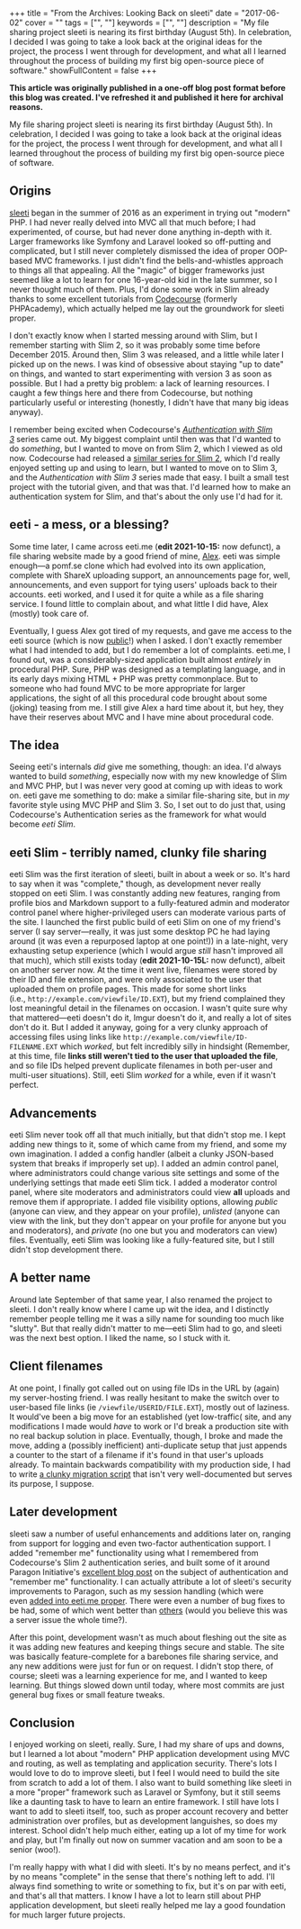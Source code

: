 +++
title = "From the Archives: Looking Back on sleeti"
date = "2017-06-02"
cover = ""
tags = ["", ""]
keywords = ["", ""]
description = "My file sharing project sleeti is nearing its first birthday (August 5th). In celebration, I decided I was going to take a look back at the original ideas for the project, the process I went through for development, and what all I learned throughout the process of building my first big open-source piece of software."
showFullContent = false
+++

**This article was originally published in a one-off blog post format before this blog was created. I've refreshed it and published it here for archival reasons.**

My file sharing project sleeti is nearing its first birthday (August 5th). In celebration, I decided I was going to take a look back at the original ideas for the project, the process I went through for development, and what all I learned throughout the process of building my first big open-source piece of software.

## Origins

[sleeti](https://github.com/BytewaveMLP/sleeti) began in the summer of 2016 as an experiment in trying out "modern" PHP. I had never really delved into MVC all that much before; I had experimented, of course, but had never done anything in-depth with it. Larger frameworks like Symfony and Laravel looked so off-putting and complicated, but I still never completely dismissed the idea of proper OOP-based MVC frameworks. I just didn't find the bells-and-whistles approach to things all that appealing. All the "magic" of bigger frameworks just seemed like a lot to learn for one 16-year-old kid in the late summer, so I never thought much of them. Plus, I'd done some work in Slim already thanks to some excellent tutorials from [Codecourse](https://www.youtube.com/user/phpacademy) (formerly PHPAcademy), which actually helped me lay out the groundwork for sleeti proper.

I don't exactly know when I started messing around with Slim, but I remember starting with Slim 2, so it was probably some time before December 2015. Around then, Slim 3 was released, and a little while later I picked up on the news. I was kind of obsessive about staying "up to date" on things, and wanted to start experimenting with version 3 as soon as possible. But I had a pretty big problem: a lack of learning resources. I caught a few things here and there from Codecourse, but nothing particularly useful or interesting (honestly, I didn't have that many big ideas anyway).

I remember being excited when Codecourse's [*Authentication with Slim 3*](https://www.youtube.com/watch?v=RhcQXFeor9g&list=PLfdtiltiRHWGc_yY90XRdq6mRww042aEC) series came out. My biggest complaint until then was that I'd wanted to do *something*, but I wanted to move on from Slim 2, which I viewed as old now. Codecourse had released a [similar series for Slim 2](https://www.youtube.com/watch?v=YXKCNgfdAAM&list=PLfdtiltiRHWGKUvioJly40RJZchSG2-34), which I'd really enjoyed setting up and using to learn, but I wanted to move on to Slim 3, and the *Authentication with Slim 3* series made that easy. I built a small test project with the tutorial given, and that was that. I'd learned how to make an authentication system for Slim, and that's about the only use I'd had for it.

## eeti - a mess, or a blessing?

Some time later, I came across eeti.me (**edit 2021-10-15:** now defunct), a file sharing website made by a good friend of mine, [Alex](https://alexandra.moe/). eeti was simple enough—a pomf.se clone which had evolved into its own application, complete with ShareX uploading support, an announcements page for, well, announcements, and even support for tying users' uploads back to their accounts. eeti worked, and I used it for quite a while as a file sharing service. I found little to complain about, and what little I did have, Alex (mostly) took care of.

Eventually, I guess Alex got tired of my requests, and gave me access to the eeti source (which is now [public](https://github.com/BookHorseSoftware/eeti.me)!) when I asked. I don't exactly remember what I had intended to add, but I do remember a lot of complaints. eeti.me, I found out, was a considerably-sized application built almost *entirely* in procedural PHP. Sure, PHP was designed as a templating language, and in its early days mixing HTML + PHP was pretty commonplace. But to someone who had found MVC to be more appropriate for larger applications, the sight of all this procedural code brought about some (joking) teasing from me. I still give Alex a hard time about it, but hey, they have their reserves about MVC and I have mine about procedural code.

## The idea

Seeing eeti's internals *did* give me something, though: an idea. I'd always wanted to build *something*, especially now with my new knowledge of Slim and MVC PHP, but I was never very good at coming up with ideas to work on. eeti gave me something to do: make a similar file-sharing site, but in *my* favorite style using MVC PHP and Slim 3. So, I set out to do just that, using Codecourse's Authentication series as the framework for what would become *eeti Slim*.

## eeti Slim - terribly named, clunky file sharing

eeti Slim was the first iteration of sleeti, built in about a week or so. It's hard to say when it was "complete," though, as development never really stopped on eeti Slim. I was constantly adding new features, ranging from profile bios and Markdown support to a fully-featured admin and moderator control panel where higher-privileged users can moderate various parts of the site. I launched the first public build of eeti Slim on one of my friend's server (I say server—really, it was just some desktop PC he had laying around (it was even a repurposed laptop at one point!)) in a late-night, very exhausting setup experience (which I would argue *still* hasn't improved all that much), which still exists today (**edit 2021-10-15L:** now defunct), albeit on another server now. At the time it went live, filenames were stored by their ID and file extension, and were only associated to the user that uploaded them on profile pages. This made for some short links (i.e., `http://example.com/viewfile/ID.EXT`), but my friend complained they lost meaningful detail in the filenames on occasion. I wasn't quite sure why that mattered—eeti doesn't do it, Imgur doesn't do it, and really a lot of sites don't do it. But I added it anyway, going for a very clunky approach of accessing files using links like `http://example.com/viewfile/ID-FILENAME.EXT` which *worked*, but felt incredibly silly in hindsight (Remember, at this time, file **links still weren't tied to the user that uploaded the file**, and so file IDs helped prevent duplicate filenames in both per-user and multi-user situations). Still, eeti Slim *worked* for a while, even if it wasn't perfect.

## Advancements

eeti Slim never took off all that much initially, but that didn't stop me. I kept adding new things to it, some of which came from my friend, and some my own imagination. I added a config handler (albeit a clunky JSON-based system that breaks if improperly set up). I added an admin control panel, where administrators could change various site settings and some of the underlying settings that made eeti Slim tick. I added a moderator control panel, where site moderators and administrators could view **all** uploads and remove them if appropriate. I added file visibility options, allowing *public* (anyone can view, and they appear on your profile), *unlisted* (anyone can view with the link, but they don't appear on your profile for anyone but you and moderators), and *private* (no one but you and moderators can view) files. Eventually, eeti Slim was looking like a fully-featured site, but I still didn't stop development there.

## A better name

Around late September of that same year, I also renamed the project to sleeti. I don't really know where I came up wit the idea, and I distinctly remember people telling me it was a silly name for sounding too much like "slutty". But that really didn't matter to me—eeti Slim had to go, and sleeti was the next best option. I liked the name, so I stuck with it.

## Client filenames

At one point, I finally got called out on using file IDs in the URL by (again) my server-hosting friend. I was really hesitant to make the switch over to user-based file links (ie `/viewfile/USERID/FILE.EXT`), mostly out of laziness. It would've been a big move for an established (yet low-traffic( site, and any modifications I made would *have* to work or I'd break a production site with no real backup solution in place. Eventually, though, I broke and made the move, adding a (possibly inefficient) anti-duplicate setup that just appends a counter to the start of a filename if it's found in that user's uploads already. To maintain backwards compatibility with my production side, I had to write [a clunky migration script](https://github.com/BytewaveMLP/sleeti/issues/3) that isn't very well-documented but serves its purpose, I suppose.

## Later development

sleeti saw a number of useful enhancements and additions later on, ranging from support for logging and even two-factor authentication support. I added "remember me" functionality using what I remembered from Codecourse's Slim 2 authentication series, and built some of it around Paragon Initiative's [excellent blog post](https://paragonie.com/blog/2015/04/secure-authentication-php-with-long-term-persistence#title.2.1) on the subject of authentication and "remember me" functionality. I can actually attribute a lot of sleeti's security improvements to Paragon, such as my session handling (which were even [added into eeti.me proper](https://github.com/BookHorseSoftware/eeti.me/commit/44333762eed0e2e33f23df457f0fd41c2e107fb4). There were even a number of bug fixes to be had, some of which went better than [others](https://i.redd.it/7hy8xkhj0wox.png) (would you believe this was a server issue the whole time?).

After this point, development wasn't as much about fleshing out the site as it was adding new features and keeping things secure and stable. The site was basically feature-complete for a barebones file sharing service, and any new additions were just for fun or on request. I didn't stop there, of course; sleeti was a learning experience for me, and I wanted to keep learning. But things slowed down until today, where most commits are just general bug fixes or small feature tweaks.

## Conclusion

I enjoyed working on sleeti, really. Sure, I had my share of ups and downs, but I learned a lot about "modern" PHP application development using MVC and routing, as well as templating and application security. There's lots I would love to do to improve sleeti, but I feel I would need to build the site from scratch to add a lot of them. I also want to build something like sleeti in a more "proper" framework such as Laravel or Symfony, but it still seems like a daunting task to have to learn an entire framework. I still have lots I want to add to sleeti itself, too, such as proper account recovery and better administration over profiles, but as development languishes, so does my interest. School didn't help much either, eating up a lot of my time for work and play, but I'm finally out now on summer vacation and am soon to be a senior (woo!).

I'm really happy with what I did with sleeti. It's by no means perfect, and it's by no means "complete" in the sense that there's nothing left to add. I'll always find something to write or something to fix, but it's on par with eeti, and that's all that matters. I know I have a lot to learn still about PHP application development, but sleeti really helped me lay a good foundation for much larger future projects.
